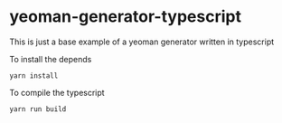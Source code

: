 # yeoman-generator-typescript

This is just a base example of a yeoman generator written in typescript

To install the depends
```
yarn install
```

To compile the typescript
```
yarn run build
```
